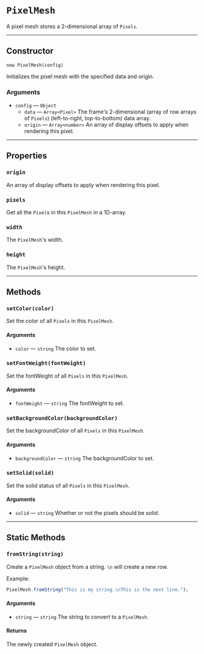 # `PixelMesh`

A pixel mesh stores a 2-dimensional array of `Pixels`.

---

## Constructor

`new PixelMesh(config)`

Initializes the pixel mesh with the specified data and origin.

### Arguments

-   `config` &mdash; `Object`
    -   `data` &mdash; `Array<Pixel>` The frame's 2-dimensional (array of row arrays of `Pixels`) (left-to-right, top-to-bottom) data array.
    -   `origin` &mdash; `Array<number>` An array of display offsets to apply when rendering this pixel.

---

## Properties

### `origin`

An array of display offsets to apply when rendering this pixel.

### `pixels`

Get all the `Pixel`s in this `PixelMesh` in a 1D-array.

### `width`

The `PixelMesh`'s width.

### `height`

The `PixelMesh`'s height.

---

## Methods

### `setColor(color)`

Set the color of all `Pixels` in this `PixelMesh`.

#### Arguments

-   `color` &mdash; `string` The color to set.

### `setFontWeight(fontWeight)`

Set the fontWeight of all `Pixels` in this `PixelMesh`.

#### Arguments

-   `fontWeight` &mdash; `string` The fontWeight to set.

### `setBackgroundColor(backgroundColor)`

Set the backgroundColor of all `Pixels` in this `PixelMesh`.

#### Arguments

-   `backgroundColor` &mdash; `string` The backgroundColor to set.

### `setSolid(solid)`

Set the solid status of all `Pixels` in this `PixelMesh`.

#### Arguments

-   `solid` &mdash; `string` Whether or not the pixels should be solid.

---

## Static Methods

### `fromString(string)`

Create a `PixelMesh` object from a string. `\n` will create a new row.

Example:

```javascript
PixelMesh.fromString("This is my string.\nThis is the next line.");
```

#### Arguments

-   `string` &mdash; `string` The string to convert to a `PixelMesh`.

#### Returns

The newly created `PixelMesh` object.

